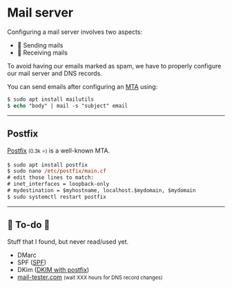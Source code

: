# Mail server

<div class="row row-cols-lg-2"><div>

Configuring a mail server involves two aspects:

* 📩 Sending mails
* 📨 Receiving mails

To avoid having our emails marked as spam, we have to properly configure our mail server and DNS records.
</div><div>

You can send emails after configuring an [MTA](/operating-systems/networking/protocols/smtp.md) using:

```ps
$ sudo apt install mailutils
$ echo "body" | mail -s "subject" email
```
</div></div>

<hr class="sep-both">

## Postfix

<div class="row row-cols-lg-2"><div>

[Postfix](https://github.com/vdukhovni/postfix) <small>(0.3k ⭐)</small> is a well-known MTA.

```ps
$ sudo apt install postfix
$ sudo nano /etc/postfix/main.cf
# edit those lines to match:
# inet_interfaces = loopback-only
# mydestination = $myhostname, localhost.$mydomain, $mydomain
$ sudo systemctl restart postfix
```
</div><div>
</div></div>

<hr class="sep-both">

## 👻 To-do 👻

Stuff that I found, but never read/used yet.

<div class="row row-cols-lg-2"><div>

* DMarc
* SPF ([SPF](https://www.digitalocean.com/community/tutorials/how-to-use-an-spf-record-to-prevent-spoofing-improve-e-mail-reliability))
* DKim ([DKIM with postfix](https://www.digitalocean.com/community/tutorials/how-to-install-and-configure-dkim-with-postfix-on-debian-wheezy))
* [mail-tester.com](https://www.mail-tester.com/) <small>(wait XXX hours for DNS record changes)</small>
</div><div>
</div></div>